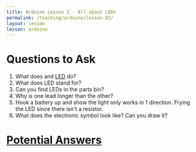 ```yaml
---
title: Arduino Lesson 2 - All about LEDs
permalink: /teaching/arduino/lesson-02/
layout: lesson
lesson: arduino
---
```


# Questions to Ask

1. What does and [LED](https://en.wikipedia.org/wiki/Light-emitting_diode) do?
1. What does LED stand for?
1. Can you find LEDs in the parts bin?
1. Why is one lead longer than the other?
1. Hook a battery up and show the light only works in 1 direction. Frying the LED since there isn't a resistor.
1. What does the electronic symbol look like? Can you draw it?

# [Potential Answers](answers/)
